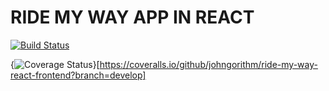 # RIDE MY WAY APP IN REACT

[![Build Status](https://travis-ci.org/johngorithm/ride-my-way-react-frontend.svg?branch=develop)](https://travis-ci.org/johngorithm/ride-my-way-react-frontend) 


{<img src="https://coveralls.io/repos/github/johngorithm/ride-my-way-react-frontend/badge.svg?branch=develop" alt="Coverage Status" />}[https://coveralls.io/github/johngorithm/ride-my-way-react-frontend?branch=develop]


